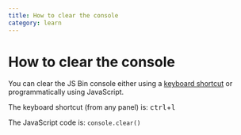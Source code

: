 ```yaml
---
title: How to clear the console
category: learn
---
```

# How to clear the console

You can clear the JS Bin console either using a [keyboard shortcut](/help/keyboard-shortcuts) or programmatically using JavaScript.

The keyboard shortcut (from any panel) is: <kbd class="same">ctrl</kbd>+<kbd>l</kbd>

The JavaScript code is: `console.clear()`
